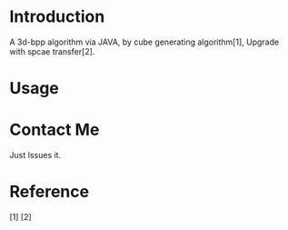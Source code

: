 # Introduction
A 3d-bpp algorithm via JAVA, by cube generating algorithm[1], Upgrade with spcae transfer[2].

# Usage


# Contact Me
Just Issues it.

# Reference
[1] 
[2] 
